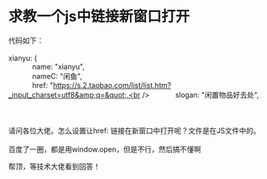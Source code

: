 # 求教一个js中链接新窗口打开


代码如下：<br />
<br />
xianyu: {<br />
&nbsp; &nbsp;&nbsp; &nbsp;&nbsp; &nbsp;&nbsp; &nbsp;name: &quot;xianyu&quot;,<br />
&nbsp; &nbsp;&nbsp; &nbsp;&nbsp; &nbsp;&nbsp; &nbsp;nameC: &quot;闲鱼&quot;,<br />
&nbsp; &nbsp;&nbsp; &nbsp;&nbsp; &nbsp;&nbsp; &nbsp;href: &quot;https://s.2.taobao.com/list/list.htm?_input_charset=utf8&amp;q=&quot;,<br />
&nbsp; &nbsp;&nbsp; &nbsp;&nbsp; &nbsp;&nbsp; &nbsp;slogan: &quot;闲置物品好去处&quot;,<br />
<br />
<br />
<br />
请问各位大佬。怎么设置让href: 链接在新窗口中打开呢？文件是在JS文件中的。<br />
<br />
百度了一圈，都是用window.open，但是不行，然后搞不懂啊

帮顶，等技术大佬看到回答！<br />
<br />
<img src="static/image/smiley/default/lol.gif" smilieid="12" border="0" alt="" /><img src="static/image/smiley/default/lol.gif" smilieid="12" border="0" alt="" /><img src="static/image/smiley/default/lol.gif" smilieid="12" border="0" alt="" />
